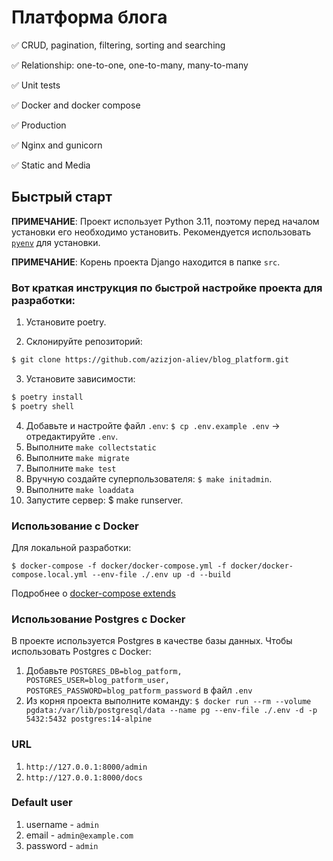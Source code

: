 # Платформа блога

✅ CRUD, pagination, filtering, sorting and searching

✅ Relationship: one-to-one, one-to-many, many-to-many

✅ Unit tests

✅ Docker and docker compose

✅ Production

✅ Nginx and gunicorn

✅ Static and Media


## Быстрый старт

**ПРИМЕЧАНИЕ**: Проект использует Python 3.11, поэтому перед началом установки его необходимо установить. Рекомендуется использовать [`pyenv`](https://github.com/pyenv/pyenv) для установки.

**ПРИМЕЧАНИЕ**: Корень проекта Django находится в папке `src`.

### Вот краткая инструкция по быстрой настройке проекта для разработки:

1. Установите poetry.

2. Склонируйте репозиторий:
```bash
$ git clone https://github.com/azizjon-aliev/blog_platform.git
```

3. Установите зависимости:
```bash
$ poetry install
$ poetry shell
```

4. Добавьте и настройте файл `.env`: `$ cp .env.example .env` -> отредактируйте `.env`.
5. Выполните `make collectstatic`
6. Выполните `make migrate`
7. Выполните `make test`
8. Вручную создайте суперпользователя: `$ make initadmin`.
9. Выполните `make loaddata`
10. Запустите сервер: $ make runserver.

### Использование с Docker

Для локальной разработки:

`$ docker-compose -f docker/docker-compose.yml -f docker/docker-compose.local.yml --env-file ./.env up -d --build`

Подробнее о [docker-compose extends](https://docs.docker.com/compose/extends/)

### Использование Postgres с Docker

В проекте используется Postgres в качестве базы данных. Чтобы использовать Postgres с Docker:

1. Добавьте `POSTGRES_DB=blog_patform, POSTGRES_USER=blog_patform_user, POSTGRES_PASSWORD=blog_patform_password` в файл `.env`
2. Из корня проекта выполните команду: `$ docker run --rm --volume pgdata:/var/lib/postgresql/data --name pg --env-file ./.env -d -p 5432:5432 postgres:14-alpine`


### URL
1. `http://127.0.0.1:8000/admin`
2. `http://127.0.0.1:8000/docs`

### Default user
1. username - `admin`
2. email - `admin@example.com`
3. password - `admin`


